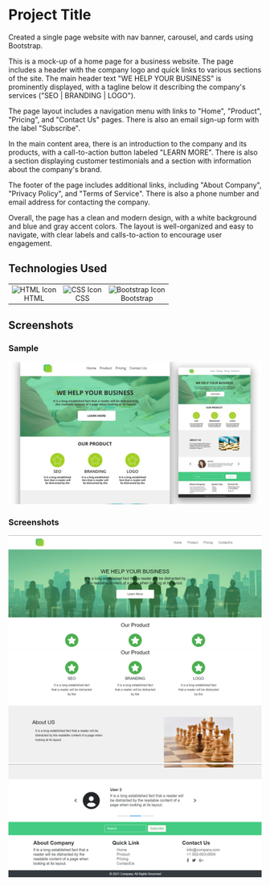 # Project Title

Created a single page website with nav banner, carousel, and cards using Bootstrap.

This is a mock-up of a home page for a business website. The page includes a header with the company logo and quick links to various sections of the site. The main header text "WE HELP YOUR BUSINESS" is prominently displayed, with a tagline below it describing the company's services ("SEO | BRANDING | LOGO").

The page layout includes a navigation menu with links to "Home", "Product", "Pricing", and "Contact Us" pages. There is also an email sign-up form with the label "Subscribe".

In the main content area, there is an introduction to the company and its products, with a call-to-action button labeled "LEARN MORE". There is also a section displaying customer testimonials and a section with information about the company's brand.

The footer of the page includes additional links, including "About Company", "Privacy Policy", and "Terms of Service". There is also a phone number and email address for contacting the company.

Overall, the page has a clean and modern design, with a white background and blue and gray accent colors. The layout is well-organized and easy to navigate, with clear labels and calls-to-action to encourage user engagement.

## Technologies Used

<table>
    <tr>
        <td align="center">
            <img src="https://upload.wikimedia.org/wikipedia/commons/6/61/HTML5_logo_and_wordmark.svg" alt="HTML Icon" width="50px">
            <br>HTML
        </td>
        <td align="center">
            <img src="https://upload.wikimedia.org/wikipedia/commons/d/d5/CSS3_logo_and_wordmark.svg" alt="CSS Icon" width="50px">
            <br>CSS
        </td>
        <td align="center">
            <img src="https://upload.wikimedia.org/wikipedia/commons/b/b2/Bootstrap_logo.svg" alt="Bootstrap Icon" width="50px">
            <br>Bootstrap
        </td>
    </tr>
</table>

## Screenshots

### Sample

![Screenshot 1](https://github.com/mehtasoham214/Practical/blob/main/Screenshots/Bootstrap/bootstrap-assignment.jpg)

### Screenshots

![Screenshot 2](https://github.com/mehtasoham214/Practical/blob/main/Screenshots/Bootstrap/image.png)
![Screenshot 3](https://github.com/mehtasoham214/Practical/blob/main/Screenshots/Bootstrap/image-1.png)
![Screenshot 4](https://github.com/mehtasoham214/Practical/blob/main/screenshots/Bootstrap/image-2.png)
